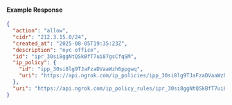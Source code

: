 <!-- Code generated for API Clients. DO NOT EDIT. -->

#### Example Response

```json
{
  "action": "allow",
  "cidr": "212.3.15.0/24",
  "created_at": "2025-08-05T19:35:23Z",
  "description": "nyc office",
  "id": "ipr_30si8ggNtQSkBfT7ui87gsCfqSM",
  "ip_policy": {
    "id": "ipp_30si8lg9TJaFzaDVaaWzh6ppgwq",
    "uri": "https://api.ngrok.com/ip_policies/ipp_30si8lg9TJaFzaDVaaWzh6ppgwq"
  },
  "uri": "https://api.ngrok.com/ip_policy_rules/ipr_30si8ggNtQSkBfT7ui87gsCfqSM"
}
```
